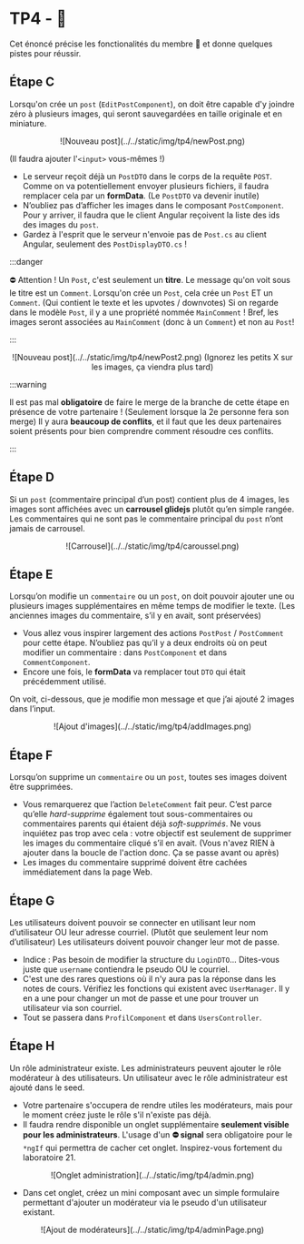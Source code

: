 # TP4 - 🛴

Cet énoncé précise les fonctionalités du membre 🛴 et donne quelques pistes pour réussir.

## Étape C

Lorsqu'on crée un `post` (`EditPostComponent`), on doit être capable d'y joindre zéro à plusieurs images, qui seront sauvegardées en taille originale et en miniature.

<center>![Nouveau post](../../static/img/tp4/newPost.png)</center>

(Il faudra ajouter l'`<input>` vous-mêmes !)

* Le serveur reçoit déjà un `PostDTO` dans le corps de la requête `POST`. Comme on va potentiellement envoyer plusieurs fichiers, il faudra remplacer cela par un **formData**. (Le `PostDTO` va devenir inutile)
* N’oubliez pas d’afficher les images dans le composant `PostComponent`. Pour y arriver, il faudra que le client Angular reçoivent la liste des ids des images du `post`.
* Gardez à l'esprit que le serveur n'envoie pas de `Post.cs` au client Angular, seulement des `PostDisplayDTO.cs` !

:::danger

⛔ Attention ! Un `Post`, c'est seulement un **titre**. Le message qu'on voit sous le titre est un `Comment`. Lorsqu'on crée un `Post`, cela crée un `Post` ET un `Comment`. (Qui contient le texte et les upvotes / downvotes) Si on regarde dans le modèle `Post`, il y a une propriété nommée `MainComment` ! Bref, les images seront associées au `MainComment` (donc à un `Comment`) et non au `Post`!

:::

<center>![Nouveau post](../../static/img/tp4/newPost2.png)  
(Ignorez les petits X sur les images, ça viendra plus tard)</center>

:::warning

Il est pas mal **obligatoire** de faire le merge de la branche de cette étape en présence de votre partenaire ! (Seulement lorsque la 2e personne fera son merge) Il y aura **beaucoup de conflits**, et il faut que les deux partenaires soient présents pour bien comprendre comment résoudre ces conflits.

:::

## Étape D

Si un `post` (commentaire principal d’un post) contient plus de 4 images, les images sont affichées avec un **carrousel glidejs** plutôt qu’en simple rangée. Les commentaires qui ne sont pas le commentaire principal du `post` n’ont jamais de carrousel.

<center>![Carrousel](../../static/img/tp4/caroussel.png)</center>

## Étape E

Lorsqu’on modifie un `commentaire` ou un `post`, on doit pouvoir ajouter une ou plusieurs images supplémentaires en même temps de modifier le texte. (Les anciennes images du commentaire, s’il y en avait, sont préservées)

* Vous allez vous inspirer largement des actions `PostPost` / `PostComment`  pour cette étape. N’oubliez pas qu’il y a deux endroits où on peut modifier un commentaire : dans `PostComponent` et dans `CommentComponent`.
* Encore une fois, le **formData** va remplacer tout `DTO` qui était précédemment utilisé.

On voit, ci-dessous, que je modifie mon message et que j’ai ajouté 2 images dans l’input.

<center>![Ajout d'images](../../static/img/tp4/addImages.png)</center>

## Étape F

Lorsqu’on supprime un `commentaire` ou un `post`, toutes ses images doivent être supprimées.

* Vous remarquerez que l’action `DeleteComment` fait peur. C’est parce qu’elle _hard-supprime_ également tout sous-commentaires ou commentaires parents qui étaient déjà _soft-supprimés_. Ne vous inquiétez pas trop avec cela : votre objectif est seulement de supprimer les images du commentaire cliqué s’il en avait. (Vous n'avez RIEN à ajouter dans la boucle de l'action donc. Ça se passe avant ou après)
* Les images du commentaire supprimé doivent être cachées immédiatement dans la page Web.

## Étape G

Les utilisateurs doivent pouvoir se connecter en utilisant leur nom d’utilisateur OU leur adresse courriel. (Plutôt que seulement leur nom d’utilisateur) Les utilisateurs doivent pouvoir changer leur mot de passe.

* Indice : Pas besoin de modifier la structure du `LoginDTO`... Dites-vous juste que `username` contiendra le pseudo OU le courriel.
* C'est une des rares questions où il n'y aura pas la réponse dans les notes de cours. Vérifiez les fonctions qui existent avec `UserManager`. Il y en a une pour changer un mot de passe et une pour trouver un utilisateur via son courriel.
* Tout se passera dans `ProfilComponent` et dans `UsersController`.

## Étape H

Un rôle administrateur existe. Les administrateurs peuvent ajouter le rôle modérateur à des utilisateurs. Un utilisateur avec le rôle administrateur est ajouté dans le seed.

* Votre partenaire s'occupera de rendre utiles les modérateurs, mais pour le moment créez juste le rôle s'il n'existe pas déjà.
* Il faudra rendre disponible un onglet supplémentaire **seulement visible pour les administrateurs**. L'usage d'un **⛔ signal** sera obligatoire pour le `*ngIf` qui permettra de cacher cet onglet. Inspirez-vous fortement du laboratoire 21.

<center>![Onglet administration](../../static/img/tp4/admin.png)</center>

* Dans cet onglet, créez un mini composant avec un simple formulaire permettant d'ajouter un modérateur via le pseudo d'un utilisateur existant.

<center>![Ajout de modérateurs](../../static/img/tp4/adminPage.png)</center>

